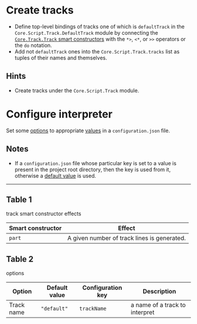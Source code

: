 # Create tracks

- Define top-level bindings of tracks one of which is `defaultTrack` in the
  `Core.Script.Track.DefaultTrack` module by connecting the [`Core.Track.Track`
  smart constructors](#table-1) with the `*>`, `<*`, or `>>` operators or the
  `do` notation.
- Add not `defaultTrack` ones into the `Core.Script.Track.tracks` list as
  tuples of their names and themselves.

## Hints

- Create tracks under the `Core.Script.Track` module.

# Configure interpreter

Set some [options](#table-2) to appropriate [values](#table-2) in a
`configuration.json` file.

## Notes

- If a `configuration.json` file whose particular key is set to a value is
  present in the project root directory, then the key is used from it,
  otherwise a [default value](#table-2) is used.

---

## Table 1

track smart constructor effects

|Smart constructor|Effect                                     |
|-----------------|-------------------------------------------|
|`part`           |A given number of track lines is generated.|

## Table 2

options

|Option    |Default value|Configuration key|Description                   |
|----------|-------------|-----------------|------------------------------|
|Track name|`"default"`  |`trackName`      |a name of a track to interpret|
